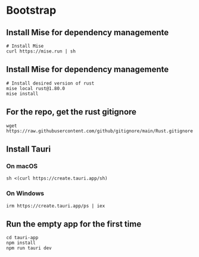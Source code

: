 # Bootstrap

## Install Mise for dependency managemente
```shell
# Install Mise
curl https://mise.run | sh
```

## Install Mise for dependency managemente
```shell
# Install desired version of rust
mise local rust@1.80.0
mise install
```

## For the repo, get the rust gitignore
```shell
wget https://raw.githubusercontent.com/github/gitignore/main/Rust.gitignore
```

## Install Tauri

### On macOS
```shell
sh <(curl https://create.tauri.app/sh)
```
### On Windows
```shell
irm https://create.tauri.app/ps | iex
```

## Run the empty app for the first time
```shell
cd tauri-app
npm install
npm run tauri dev
```
